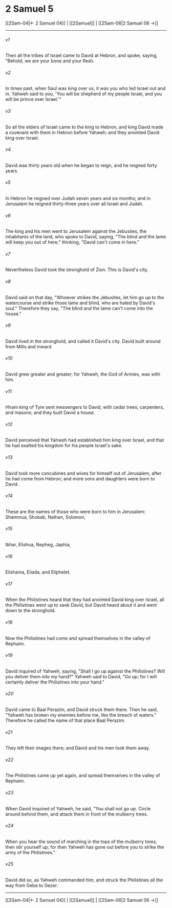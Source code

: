 # 2 Samuel 5

[[2Sam-04|← 2 Samuel 04]] | [[2Samuel]] | [[2Sam-06|2 Samuel 06 →]]
***



###### v1 
Then all the tribes of Israel came to David at Hebron, and spoke, saying, "Behold, we are your bone and your flesh. 

###### v2 
In times past, when Saul was king over us, it was you who led Israel out and in. Yahweh said to you, 'You will be shepherd of my people Israel, and you will be prince over Israel.'" 

###### v3 
So all the elders of Israel came to the king to Hebron, and king David made a covenant with them in Hebron before Yahweh; and they anointed David king over Israel. 

###### v4 
David was thirty years old when he began to reign, and he reigned forty years. 

###### v5 
In Hebron he reigned over Judah seven years and six months; and in Jerusalem he reigned thirty-three years over all Israel and Judah. 

###### v6 
The king and his men went to Jerusalem against the Jebusites, the inhabitants of the land, who spoke to David, saying, "The blind and the lame will keep you out of here;" thinking, "David can't come in here." 

###### v7 
Nevertheless David took the stronghold of Zion. This is David's city. 

###### v8 
David said on that day, "Whoever strikes the Jebusites, let him go up to the watercourse and strike those lame and blind, who are hated by David's soul." Therefore they say, "The blind and the lame can't come into the house." 

###### v9 
David lived in the stronghold, and called it David's city. David built around from Millo and inward. 

###### v10 
David grew greater and greater; for Yahweh, the God of Armies, was with him. 

###### v11 
Hiram king of Tyre sent messengers to David, with cedar trees, carpenters, and masons; and they built David a house. 

###### v12 
David perceived that Yahweh had established him king over Israel, and that he had exalted his kingdom for his people Israel's sake. 

###### v13 
David took more concubines and wives for himself out of Jerusalem, after he had come from Hebron; and more sons and daughters were born to David. 

###### v14 
These are the names of those who were born to him in Jerusalem: Shammua, Shobab, Nathan, Solomon, 

###### v15 
Ibhar, Elishua, Nepheg, Japhia, 

###### v16 
Elishama, Eliada, and Eliphelet. 

###### v17 
When the Philistines heard that they had anointed David king over Israel, all the Philistines went up to seek David, but David heard about it and went down to the stronghold. 

###### v18 
Now the Philistines had come and spread themselves in the valley of Rephaim. 

###### v19 
David inquired of Yahweh, saying, "Shall I go up against the Philistines? Will you deliver them into my hand?" Yahweh said to David, "Go up; for I will certainly deliver the Philistines into your hand." 

###### v20 
David came to Baal Perazim, and David struck them there. Then he said, "Yahweh has broken my enemies before me, like the breach of waters." Therefore he called the name of that place Baal Perazim. 

###### v21 
They left their images there; and David and his men took them away. 

###### v22 
The Philistines came up yet again, and spread themselves in the valley of Rephaim. 

###### v23 
When David inquired of Yahweh, he said, "You shall not go up. Circle around behind them, and attack them in front of the mulberry trees. 

###### v24 
When you hear the sound of marching in the tops of the mulberry trees, then stir yourself up; for then Yahweh has gone out before you to strike the army of the Philistines." 

###### v25 
David did so, as Yahweh commanded him, and struck the Philistines all the way from Geba to Gezer.

***
[[2Sam-04|← 2 Samuel 04]] | [[2Samuel]] | [[2Sam-06|2 Samuel 06 →]]
